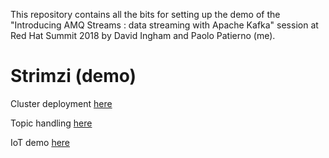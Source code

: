 This repository contains all the bits for setting up the demo of the "Introducing AMQ Streams : data streaming with Apache Kafka" session at Red Hat Summit 2018 by David Ingham and Paolo Patierno (me).

# Strimzi (demo)

Cluster deployment [here](cluster-deployment/README.md)

Topic handling [here](topic-handling/README.md)

IoT demo [here](https://github.com/strimzi/strimzi-lab/blob/master/iot-demo/README.md)

